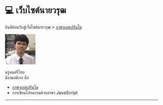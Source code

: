<link rel="stylesheet" href="stilo.css">


# 💻 เว็บไซต์นายวรุฒ

ยินดีต้อนรับสู่เว็บไซต์นายวรุฒ > [ภาษาเอสเปรันโต](index.md)

<img src="./img/me.png" alt="me" width="100"/>
<!-- ![me](./img/me.png) -->

ครูดนตรีไทย <br>
มีงานอดิเรก คือ <br>
- [ภาษาเอสเปรันโต](./blogo/241005-mialernado.md)
- การเขียนโปรแกรมด้วยภาษา JavaScript

---

